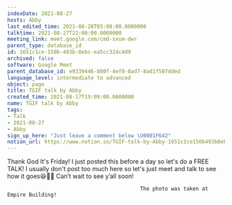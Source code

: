 ```yaml
---
indexDate: 2021-08-27
hosts: Abby
last_edited_time: 2021-08-28T03:08:00.0000000
talktime: 2021-08-27T22:00:00.0000000
meeting_link: meet.google.com/cmd-sxum-dwr
parent_type: database_id
id: 1651c1ce-150b-493b-8ebc-ea5cc32dc4d9
archived: false
software: Google Meet
parent_database_id: e9339446-880f-4ef0-8ad7-8ad1f507dded
language_level: intermediate to advanced
object: page
title: TGIF talk by Abby
created_time: 2021-08-17T19:09:00.0000000
name: TGIF talk by Abby
tags:
- Talk
- 2021-08-27
- Abby
sign_up_here: "Just leave a comment below \U0001F642"
notion_url: https://www.notion.so/TGIF-talk-by-Abby-1651c1ce150b493b8ebcea5cc32dc4d9
---
```




Thank God It's Friday! I just posted this before a day so let's do a FREE TALK!
I usually don't post too much here so let's just meet and talk to see how it goes😆👍🏻
Can’t wait to see y’all soon!



                                               The photo was taken at Empire Building!











